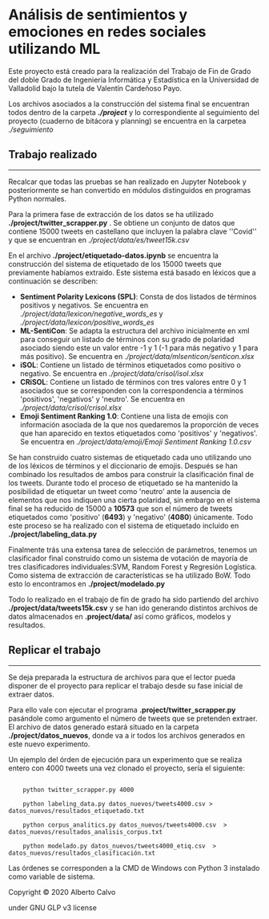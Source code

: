 # Análisis de sentimientos y emociones en redes sociales utilizando ML

Este proyecto está creado para la realización del Trabajo de Fin de Grado del doble Grado de Ingeniería Informática y Estadística en la Universidad de Valladolid bajo la tutela de Valentín Cardeñoso Payo.

Los archivos asociados a la construcción del sistema final se encuentran todos dentro de la carpeta ***./project*** y lo correspondiente al seguimiento del proyecto (cuaderno de bitácora y planning) se encuentra en la carpetea *./seguimiento*

## Trabajo realizado
--------------------

Recalcar que todas las pruebas se han realizado en Jupyter Notebook y posteriormente se han convertido en módulos distinguidos en programas Python normales.

Para la primera fase de extracción de los datos se ha utilizado **./project/twitter_scrapper.py** . Se obtiene un conjunto de datos que contiene 15000 tweets en castellano que incluyen la palabra clave ''Covid'' y que se encuentran en *./project/data/es/tweet15k.csv*

En el archivo **./project/etiquetado-datos.ipynb** se encuentra la construcción del sistema de etiquetado de los 15000 tweets que previamente habíamos extraido. Este sistema está basado en léxicos que a continuación se describen:
* **Sentiment Polarity Lexicons (SPL)**: Consta de dos listados de términos positivos y negativos. Se encuentra en *./project/data/lexicon/negative_words_es* y *./project/data/lexicon/positive_words_es* 
* **ML-SentiCon**: Se adapta la estructura del archivo inicialmente en xml para conseguir un listado de términos con su grado de polaridad asociado siendo este un valor entre -1  y 1 (-1 para más negativo y 1 para más positivo). Se encuentra en *./project/data/mlsenticon/senticon.xlsx*
* **iSOL**: Contiene un listado de términos etiquetados como positivo o negativo. Se encuentra en *./project/data/crisol/isol.xlsx*
* **CRiSOL**: Contiene un listado de términos con tres valores entre 0 y 1 asociados que se corresponden con la correspondencia a términos 'positivos', 'negativos' y 'neutro'. Se encuentra en *./project/data/crisol/crisol.xlsx*
* **Emoji Sentiment Ranking 1.0**: Contiene una lista de emojis con información asociada de la que nos quedaremos la proporción de veces que han aparecido en textos etiquetados como 'positivos' y 'negativos'. Se encuentra en *./project/data/emoji/Emoji Sentiment Ranking 1.0.csv*

Se han construido cuatro sistemas de etiquetado cada uno utilizando uno de los léxicos de términos y el diccionario de emojis. Después se han combinado los resultados de ambos para construir la clasificación final de los tweets.
Durante todo el proceso de etiquetado se ha mantenido la posibilidad de etiquetar un tweet como 'neutro' ante la ausencia de elementos que nos indiquen una cierta polaridad, sin embargo en el sistema final se ha reducido de 15000 a **10573** que son el número de tweets etiquetados como 'positivo' (**6493**) y 'negativo' (**4080**) únicamente.
Todo este proceso se ha realizado con el sistema de etiquetado incluido en **./project/labeling_data.py**

Finalmente trás una extensa tarea de selección de parámetros, tenemos un clasificador final construido como un sistema de votación de mayoría de tres clasificadores individuales:SVM, Random Forest y Regresión Logística. Como sistema de extracción de características se ha utilizado BoW. Todo esto lo encontramos en **./project/modelado.py**

Todo lo realizado en el trabajo de fin de grado ha sido partiendo del archivo **./project/data/tweets15k.csv** y se han ido generando distintos archivos de datos almacenados en **.project/data/** así como gráficos, modelos y resultados.


## Replicar el trabajo
----------------------
Se deja preparada la estructura de archivos para que el lector pueda disponer de el proyecto para replicar el trabajo desde su fase inicial de extraer datos. 

Para ello vale con ejecutar el programa **.project/twitter_scrapper.py** pasándole como argumento el número de tweets que se pretenden extraer. El archivo de datos generado estará situado en la carpeta **./project/datos_nuevos**, donde va a ir todos los archivos generados en este nuevo experimento.

Un ejemplo del órden de ejecución para un experimento que se realiza entero con 4000 tweets una vez clonado el proyecto, sería el siguiente:

```console

    python twitter_scrapper.py 4000
    
    python labeling_data.py datos_nuevos/tweets4000.csv > datos_nuevos/resultados_etiquetado.txt
    
    python corpus_analitics.py datos_nuevos/tweets4000.csv  > datos_nuevos/resultados_analisis_corpus.txt
    
    python modelado.py datos_nuevos/tweets4000_etiq.csv  > datos_nuevos/resultados_clasificación.txt

```
Las órdenes se corresponden a la CMD de Windows con Python 3 instalado como variable de sistema.


Copyright © 2020 Alberto Calvo

under GNU GLP v3 license